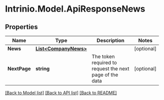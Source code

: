 # Intrinio.Model.ApiResponseNews
## Properties

Name | Type | Description | Notes
------------ | ------------- | ------------- | -------------
**News** | [**List&lt;CompanyNews&gt;**](CompanyNews.md) |  | [optional] 
**NextPage** | **string** | The token required to request the next page of the data | [optional] 

[[Back to Model list]](../README.md#documentation-for-models) [[Back to API list]](../README.md#documentation-for-api-endpoints) [[Back to README]](../README.md)

